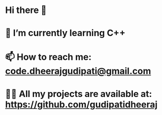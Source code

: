 # Hi there 👋
  
# 🌱 I’m currently learning C++

# 📫 How to reach me: code.dheerajgudipati@gmail.com
# 👨‍💻 All my projects are available at: https://github.com/gudipatidheeraj
<!--
**gudipatidheeraj/gudipatidheeraj** is a ✨ _special_ ✨ repository because its `README.md` (this file) appears on your GitHub profile.

Here are some ideas to get you started:

- 🔭 I’m currently working on ...
- 👯 I’m looking to collaborate on ...
- 🤔 I’m looking for help with ...
- 💬 Ask me about ...
- 😄 Pronouns: ...
- ⚡ Fun fact: ...
-->
